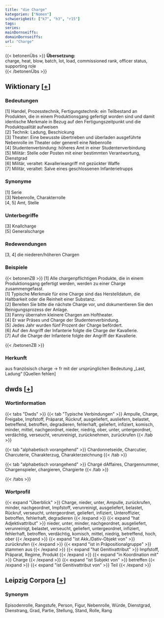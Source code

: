 ```yaml
---
title: "die Charge"
kategorien: ["Nomen"]
schwierigkeit: ["k7", "h3", "r15"]
tags:
series:
mainDornseiffs:
domainDornseiffs:
url: "Charge"
---
```


{{< betonenÜbs >}}
**Übersetzung:**  
charge, heat, blow, batch, lot, load, commissioned rank, officer status, supporting  role  
{{< /betonenÜbs >}}

## Wiktionary [[+](https://de.wiktionary.org/wiki/Charge)]

### Bedeutungen
[1]  Handel, Prozesstechnik, Fertigungstechnik: ein Teilbestand an Produkten, die in einem Produktionsgang gefertigt worden sind und damit identische Merkmale in Bezug auf den Fertigungszeitpunkt und die Produktqualität aufweisen  
[2] Technik: Ladung, Beschickung  
[3] Theater: Eine bewusste übertrieben und überladen ausgeführte Nebenrolle im Theater oder generell eine Nebenrolle  
[4] Studentenverbindung: höheres Amt in einer Studentenverbindung  
[5] Militär: Stelle oder Posten mit einer bestimmten Verantwortung, Dienstgrad  
[6] Militär, veraltet: Kavallerieangriff mit gezückter Waffe  
[7] Militär, veraltet: Salve eines geschlossenen Infanterietrupps  

### Synonyme
[1] Serie  
[3] Nebenrolle, Charakterrolle  
[4, 5] Amt, Stelle  

### Unterbegriffe
[3] Knallcharge  
[5] Generalscharge  

### Redewendungen
[3, 4] die niederen/höheren Chargen  

### Beispiele
{{< betonenZB >}}
[1] Alle chargenpflichtigen Produkte, die in einem Produktionsgang gefertigt werden, werden zu einer Charge zusammengefasst.  
[1] Typische Merkmale für eine Charge sind das Herstelldatum, die Haltbarkeit oder die Reinheit einer Substanz.  
[2] Bereiten Sie bitte die nächste Charge vor, und dokumentieren Sie den Reinigungsprozess der Anlage.  
[3] Fanny übernahm kleinere Chargen am Hoftheater.  
[4] Er war Präses und Charge der Studentenverbindung.  
[5] Jedes Jahr wurden fünf Prozent der Charge befördert.  
[6] Auf den Angriff der Infanterie folgte die Charge der Kavallerie.  
[7] Auf die Charge der Infanterie folgte der Angriff der Kavallerie.  

{{< /betonenZB >}}
### Herkunft
aus französisch charge → fr mit der ursprünglichen Bedeutung „Last, Ladung“ [Quellen fehlen]  



## dwds [[+](https://www.dwds.de/wb/Charge)]

### Wortinformation
{{< tabs "Dwds" >}}
{{< tab "Typische Verbindungen" >}}
Ampulle, Charge, Freigabe, Impfstoff, Präparat, Rückruf, ausgeliefert, ausliefern, belastet, betreffend, betroffen, degradieren, fehlerhaft, geliefert, infiziert, komisch, minder, mittel, nachgeordnet, nieder, niedrig, ober, unter, untergeordnet, verdächtig, verseucht, verunreinigt, zurücknehmen, zurückrufen
{{< /tab >}}

{{< tab "alphabetisch vorangehend" >}}
Chardonnetseide, Charcutier, Charcuterie, Charakterzug, Charakterzeichnung
{{< /tab >}}

{{< tab "alphabetisch vorangehend" >}}
Chargé dAffaires, Chargennummer, Chargenspieler, chargieren, Chargierte
{{< /tab >}}

{{< /tabs >}}

### Wortprofil
{{< expand "Überblick" >}} Charge, nieder, unter, Ampulle, zurückrufen, minder, nachgeordnet, Impfstoff, verunreinigt, ausgeliefert, belastet, Rückruf, verseucht, untergeordnet, geliefert, infiziert, Unteroffizier, betroffen, fehlerhaft, degradieren {{< /expand >}}
{{< expand "hat Adjektivattribut" >}} nieder, unter, minder, nachgeordnet, ausgeliefert, verunreinigt, belastet, verseucht, geliefert, untergeordnet, infiziert, fehlerhaft, betroffen, verdächtig, komisch, mittel, niedrig, betreffend, hoch, ober {{< /expand >}}
{{< expand "ist Akk./Dativ-Objekt von" >}} zurückrufen {{< /expand >}}
{{< expand "ist in Präpositionalgruppe" >}} stammen aus {{< /expand >}}
{{< expand "hat Genitivattribut" >}} Impfstoff, Präparat, Regime, Produkt {{< /expand >}}
{{< expand "in Koordination mit" >}} Charge {{< /expand >}}
{{< expand "ist Subjekt von" >}} betreffen {{< /expand >}}
{{< expand "ist Genitivattribut von" >}} Teil {{< /expand >}}

## Leipzig Corpora [[+](https://corpora.uni-leipzig.de/en/res?word=Charge&corpusId=deu_newscrawl-public_2018)]


### Synonym
Episodenrolle, Rangstufe, Person, Figur, Nebenrolle, Würde, Dienstgrad, Dienstrang, Grad, Partie, Stellung, Stand, Rolle, Rang

